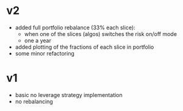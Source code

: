 
# v2

- added full portfolio rebalance (33% each slice):
  - when one of the slices (algos) switches the risk on/off mode
  - one a year
- added plotting of the fractions of each slice in portfolio
- some minor refactoring

# v1

- basic no leverage strategy implementation
- no rebalancing